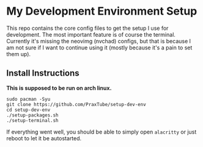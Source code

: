 # My Development Environment Setup

This repo contains the core config files to get the setup I use for development.
The most important feature is of course the terminal. Currently it's missing the neovimg (nvchad) configs, but that is because I am not sure if I want to continue using it (mostly because it's a pain to set them up).

## Install Instructions

**This is supposed to be run on arch linux.**

```
sudo pacman -Syu
git clone https://github.com/PraxTube/setup-dev-env
cd setup-dev-env
./setup-packages.sh
./setup-terminal.sh
```

If everything went well, you should be able to simply open `alacritty`
or just reboot to let it be autostarted.
